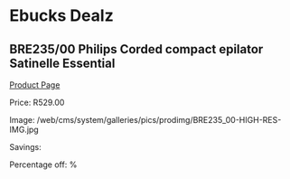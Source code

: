 
# Ebucks Dealz
## BRE235/00 Philips Corded compact epilator Satinelle Essential
[Product Page](https://www.ebucks.com/web/shop/productSelected.do?prodId=1044992771&catId=1186086453)

Price: R529.00

Image: /web/cms/system/galleries/pics/prodimg/BRE235_00-HIGH-RES-IMG.jpg

Savings: 

Percentage off: %
	